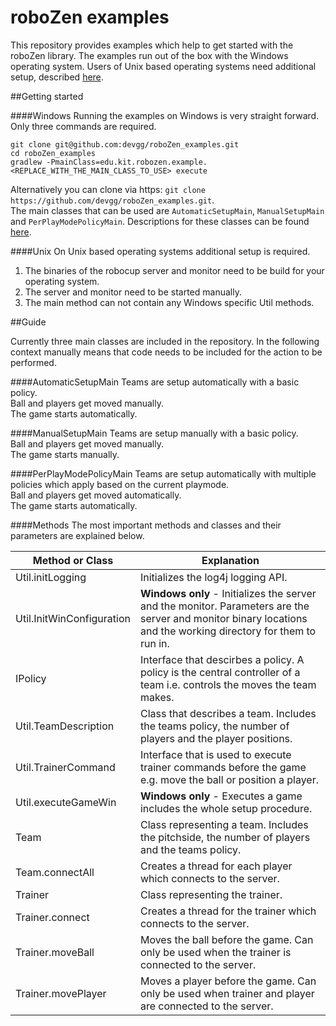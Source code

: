# roboZen examples

This repository provides examples which help to get started with the roboZen library.
The examples run out of the box with the Windows operating system.
Users of Unix based operating systems need additional setup, described [here](#unix).

##Getting started

####Windows
Running the examples on Windows is very straight forward. Only three commands are required.

```
git clone git@github.com:devgg/roboZen_examples.git
cd roboZen_examples
gradlew -PmainClass=edu.kit.robozen.example.<REPLACE_WITH_THE_MAIN_CLASS_TO_USE> execute
```

Alternatively you can clone via https: ``git clone https://github.com/devgg/roboZen_examples.git``.  
The main classes that can be used are ``AutomaticSetupMain``, ``ManualSetupMain`` and ``PerPlayModePolicyMain``. Descriptions for these classes can be found [here](#guide).



####Unix
On Unix based operating systems additional setup is required.

1. The binaries of the robocup server and monitor need to be build for your operating system.
2. The server and monitor need to be started manually.
3. The main method can not contain any Windows specific Util methods.

##Guide

Currently three main classes are included in the repository. In the following context manually means that code needs to be included for the action to be performed.

####AutomaticSetupMain
Teams are setup automatically with a basic policy.  
Ball and players get moved manually.  
The game starts automatically.

####ManualSetupMain
Teams are setup manually with a basic policy.  
Ball and players get moved manually.  
The game starts manually.

####PerPlayModePolicyMain
Teams are setup automatically with multiple policies which apply based on the current playmode.  
Ball and players get moved automatically.  
The game starts automatically.

####Methods
The most important methods and classes and their parameters are explained below.

Method or Class | Explanation
------------ | -------------
Util.initLogging | Initializes the log4j logging API.
Util.InitWinConfiguration | **Windows only** - Initializes the server and the monitor. Parameters are the server and monitor binary locations and the working directory for them to run in.
IPolicy | Interface that descirbes a policy. A policy is the central controller of a team i.e. controls the moves the team makes. 
Util.TeamDescription | Class that describes a team. Includes the teams policy, the number of players and the player positions.
Util.TrainerCommand | Interface that is used to execute trainer commands before the game e.g. move the ball or position a player.
Util.executeGameWin | **Windows only** - Executes a game includes the whole setup procedure.
Team | Class representing a team. Includes the pitchside, the number of players and the teams policy.
Team.connectAll | Creates a thread for each player which connects to the server.
Trainer | Class representing the trainer.
Trainer.connect | Creates a thread for the trainer which connects to the server.
Trainer.moveBall | Moves the ball before the game. Can only be used when the trainer is connected to the server.
Trainer.movePlayer | Moves a player before the game. Can only be used when trainer and player are connected to the server.





